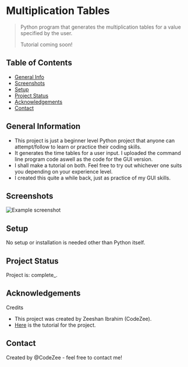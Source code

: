 # Multiplication Tables
>Python program that generates the multiplication tables for a value specified by the user.
>
> Tutorial coming soon! <!-- If you have the project hosted somewhere, include the link here. -->

## Table of Contents
* [General Info](#general-information)
* [Screenshots](#screenshots)
* [Setup](#setup)
* [Project Status](#project-status)
* [Acknowledgements](#acknowledgements)
* [Contact](#contact)
<!-- * [License](#license) -->


## General Information
- This project is just a beginner level Python project that anyone can attempt/follow to learn or practice their coding skills.
- It generates the time tables for a user input. I uploaded the command line program code aswell as the code for the GUI version.
- I shall make a tutorial on both. Feel free to try out whichever one suits you depending on your experience level.
- I created this quite a while back, just as practice of my GUI skills.
<!-- You don't have to answer all the questions - just the ones relevant to your project. -->


## Screenshots
![Example screenshot](./img/screenshot.png)
<!-- If you have screenshots you'd like to share, include them here. -->


## Setup
No setup or installation is needed other than Python itself.


## Project Status
Project is: complete_.


## Acknowledgements
Credits

- This project was created by Zeeshan Ibrahim (CodeZee).
- [Here](https://www.example.com) is the tutorial for the project.


## Contact
Created by @CodeZee - feel free to contact me!


<!-- Optional -->
<!-- ## License -->
<!-- This project is open source and available under the [... License](). -->

<!-- You don't have to include all sections - just the one's relevant to your project -->
